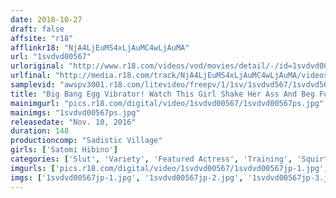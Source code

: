 ```yaml
---
date: 2018-10-27
draft: false
affsite: "r18"
afflinkr18: "NjA4LjEuMS4xLjAuMC4wLjAuMA"
url: "1svdvd00567"
urloriginal: "http://www.r18.com/videos/vod/movies/detail/-/id=1svdvd00567"
urlfinal: "http://media.r18.com/track/NjA4LjEuMS4xLjAuMC4wLjAuMA/videos/vod/movies/detail/-/id=1svdvd00567"
samplevid: "awspv3001.r18.com/litevideo/freepv/1/1sv/1svdvd567/1svdvd567_dmb_w.mp4"
title: "Big Bang Egg Vibrator! Watch This Girl Shake Her Ass And Beg For It In Outdoor Squirting Exhibitionist Action 2"
mainimgurl: "pics.r18.com/digital/video/1svdvd00567/1svdvd00567ps.jpg"
mainimgs: "1svdvd00567ps.jpg"
releasedate: "Nov. 10, 2016"
duration: 148
productioncomp: "Sadistic Village"
girls: ['Satomi Hibino']
categories: ['Slut', 'Variety', 'Featured Actress', 'Training', 'Squirting', 'Egg Vibrator', 'Hi-Def']
imgurls: ['pics.r18.com/digital/video/1svdvd00567/1svdvd00567jp-1.jpg', 'pics.r18.com/digital/video/1svdvd00567/1svdvd00567jp-2.jpg', 'pics.r18.com/digital/video/1svdvd00567/1svdvd00567jp-3.jpg', 'pics.r18.com/digital/video/1svdvd00567/1svdvd00567jp-4.jpg', 'pics.r18.com/digital/video/1svdvd00567/1svdvd00567jp-5.jpg', 'pics.r18.com/digital/video/1svdvd00567/1svdvd00567jp-6.jpg', 'pics.r18.com/digital/video/1svdvd00567/1svdvd00567jp-7.jpg', 'pics.r18.com/digital/video/1svdvd00567/1svdvd00567jp-8.jpg', 'pics.r18.com/digital/video/1svdvd00567/1svdvd00567jp-9.jpg', 'pics.r18.com/digital/video/1svdvd00567/1svdvd00567jp-10.jpg', 'pics.r18.com/digital/video/1svdvd00567/1svdvd00567jp-11.jpg', 'pics.r18.com/digital/video/1svdvd00567/1svdvd00567jp-12.jpg', 'pics.r18.com/digital/video/1svdvd00567/1svdvd00567jp-13.jpg', 'pics.r18.com/digital/video/1svdvd00567/1svdvd00567jp-14.jpg', 'pics.r18.com/digital/video/1svdvd00567/1svdvd00567jp-15.jpg', 'pics.r18.com/digital/video/1svdvd00567/1svdvd00567jp-16.jpg', 'pics.r18.com/digital/video/1svdvd00567/1svdvd00567jp-17.jpg', 'pics.r18.com/digital/video/1svdvd00567/1svdvd00567jp-18.jpg', 'pics.r18.com/digital/video/1svdvd00567/1svdvd00567jp-19.jpg', 'pics.r18.com/digital/video/1svdvd00567/1svdvd00567jp-20.jpg']
imgs: ['1svdvd00567jp-1.jpg', '1svdvd00567jp-2.jpg', '1svdvd00567jp-3.jpg', '1svdvd00567jp-4.jpg', '1svdvd00567jp-5.jpg', '1svdvd00567jp-6.jpg', '1svdvd00567jp-7.jpg', '1svdvd00567jp-8.jpg', '1svdvd00567jp-9.jpg', '1svdvd00567jp-10.jpg', '1svdvd00567jp-11.jpg', '1svdvd00567jp-12.jpg', '1svdvd00567jp-13.jpg', '1svdvd00567jp-14.jpg', '1svdvd00567jp-15.jpg', '1svdvd00567jp-16.jpg', '1svdvd00567jp-17.jpg', '1svdvd00567jp-18.jpg', '1svdvd00567jp-19.jpg', '1svdvd00567jp-20.jpg']
---
```

